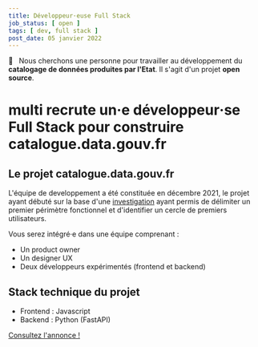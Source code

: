 ```yaml
---
title: Développeur·euse Full Stack
job_status: [ open ]
tags: [ dev, full stack ]
post_date: 05 janvier 2022
---
```


🚧 &nbsp; Nous cherchons une personne pour travailler au développement du **catalogage de données produites par l'Etat**. Il s'agit d'un projet **open source**.

# multi recrute un‧e développeur‧se Full Stack pour construire catalogue.data.gouv.fr

<!--
## La coopérative numérique multi 

🚀 &nbsp; **multi** c'est une structure coopérative de type [SCOP](https://www.les-scop.coop/foire-aux-questions) qui développe des outils numériques libres d'intérêt général, et a pour ambition de donner plus de poids aux multiples acteurs du numérique libre grâce aux [communs numériques](https://labo.societenumerique.gouv.fr/2019/10/16/les-communs-numeriques-un-modele-innovant-de-developpement-des-ressources-numeriques/). 

📖 &nbsp; Nous travaillons sur différents projets pour des acteurs publics ou para-publics. Nos projets et nos activités ont en commun une spécialisation autour de l'*open data* et de l'*open source*. Nos chantiers recouvrent différents sujets, allant de la datavisualisation à la gestion de bases de données en ligne, en passant par les schémas de données et la validation, le design de services, le design UX/UI, ou le conseil... 
-->

## Le projet catalogue.data.gouv.fr

L'équipe de developpement a été constituée en décembre 2021, le projet ayant débuté sur la base d'une [investigation](https://jailbreak.gitlab.io/investigation-catalogue/synthese.html) ayant permis de délimiter un premier  périmètre fonctionnel et d'identifier un cercle de premiers utilisateurs. 

Vous serez intégré·e dans une équipe comprenant : 
- Un product owner
- Un designer UX
- Deux développeurs expérimentés (frontend et backend)

## Stack technique du projet

- Frontend : Javascript
- Backend : Python (FastAPI) 

<!--
## Compétences attendues

- Savoir-faire : 
  - Bonne expérience en Python (FastAPI, Flask, Django...)
  - Bonne expérience en Javascript (Vue.js, Svelte, React...) ou Typescript
  - Git
  - Intégration continue
  - Tests unitaires
  - Peer-review
  - Développement open source
- Aptitudes : 
  - Travail en équipe 
  - Rigueur 
  - Initiative
  - Documentation 
  -->

<!-- 
## Environnement de travail

- Rémunération : salaire + [participation salariale](https://www.service-public.fr/particuliers/vosdroits/F2141) + primes
- Contrat à durée indeterminée
- Statut cadre ([convention Syntec](https://www.syntec.fr/convention-collective/))
- Participation à la vie de la coopérative
- Statut d'associé‧e à terme
- Complémentaire santé prise en charge à 100 % ([Alan Green](https://alan.com/garanties-et-remboursements-sante))
- Tickets restaurants : 9,25 € (prise en charge employeur à 60 %)
- Travail essentiellement en télétravail, mais comme nous organisons régulièrement des réunions d'équipe en présentiel nous aurons une préférence pour une personne résidant en région parisienne

## Processus de recrutement

1. Envoyez-nous un CV, un lien vers vos repos, mais parlez-nous surtout de vos réalisations ou contributions publiées en open source, des projets que vous avez dirigés et dont vous êtes le·la plus fier·ère !
2. Pré-sélection et entretien avec le product owner 
3. Entretien avec les associés de la coopérative
4. Embarquement avec l'équipe projet 
-->

<!-- 📥 &nbsp; [**contact@multi.coop**](mailto:contact@multi.coop) -->


<a href="https://multi.welcomekit.co/jobs/developpeur-euse-full-stack_paris" class="button is-primary is-large is-rounded is-fullwidth">
  Consultez l'annonce !
</a>
